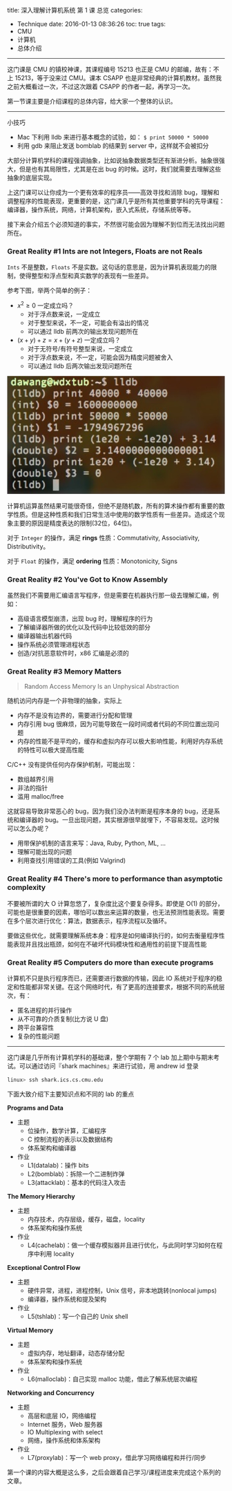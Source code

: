 title: 深入理解计算机系统 第 1 课 总览
categories:
- Technique
date: 2016-01-13 08:36:26
toc: true
tags:
- CMU
- 计算机
- 总体介绍
---

这门课是 CMU 的镇校神课，其课程编号 15213 也正是 CMU 的邮编，故有：不上 15213，等于没来过 CMU。课本 CSAPP 也是非常经典的计算机教材。虽然我之前大概看过一次，不过这次跟着 CSAPP  的作者一起，再学习一次。

第一节课主要是介绍课程的总体内容，给大家一个整体的认识。

<!-- more -->

---

小技巧

+ Mac 下利用 lldb 来进行基本概念的试验，如： `$ print 50000 * 50000`
+ 利用 gdb 来阻止发送 bomblab 的结果到 server 中，这样就不会被扣分

大部分计算机学科的课程强调抽象，比如说抽象数据类型还有渐进分析。抽象很强大，但是也有其局限性，尤其是在出 bug 的时候。这时，我们就需要去理解这些抽象的底层实现。

上这门课可以让你成为一个更有效率的程序员——高效寻找和消除 bug，理解和调整程序的性能表现，更重要的是，这门课几乎是所有其他重要学科的先导课程：编译器，操作系统，网络，计算机架构，嵌入式系统，存储系统等等。

接下来会介绍五个必须知道的事实，不然很可能会因为理解不到位而无法找出问题所在。

### Great Reality #1 Ints are not Integers, Floats are not Reals

`Ints` 不是整数，`Floats` 不是实数。这句话的意思是，因为计算机表现能力的限制，使得整型和浮点型和真实数学的表现有一些差异。

参考下图，举两个简单的例子：

+ $x^2 \ge 0$ 一定成立吗？
	+ 对于浮点数来说，一定成立
	+ 对于整型来说，不一定，可能会有溢出的情况
	+ 可以通过 lldb 前两次的输出发现问题所在
+ $(x+y)+z = x + (y+z)$ 一定成立吗？
	+ 对于无符号/有符号整型来说，一定成立
	+ 对于浮点数来说，不一定，可能会因为精度问题被舍入
	+ 可以通过 lldb 后两次输出发现问题所在

![](/images/csapp1.jpg)

计算机运算虽然结果可能很奇怪，但绝不是随机数，所有的算术操作都有重要的数学性质。但是这种性质和我们日常生活中使用的数学性质有一些差异。造成这个现象主要的原因是精度表达的限制(32位，64位)。

对于 `Integer` 的操作，满足 **rings** 性质：Commutativity, Associativity, Distributivity。

对于 `Float` 的操作，满足 **ordering** 性质：Monotonicity, Signs

### Great Reality #2 You've Got to Know Assembly

虽然我们不需要用汇编语言写程序，但是需要在机器执行那一级去理解汇编，例如：

+ 高级语言模型崩溃，出现 bug 时，理解程序的行为
+ 了解编译器所做的优化以及代码中比较低效的部分
+ 编译器输出机器代码
+ 操作系统必须管理进程状态
+ 创造/对抗恶意软件时，x86 汇编是必须的

### Great Reality #3 Memory Matters

> Random Access Memory Is an Unphysical Abstraction

随机访问内存是一个非物理的抽象，实际上

+ 内存不是没有边界的，需要进行分配和管理
+ 内存引用 bug 很麻烦，因为可能导致在一段时间或者代码的不同位置出现问题
+ 内存的性能不是平均的，缓存和虚拟内存可以极大影响性能，利用好内存系统的特性可以极大提高性能

C/C++ 没有提供任何内存保护机制，可能出现：

+ 数组越界引用
+ 非法的指针
+ 滥用 malloc/free

这就容易导致非常恶心的 bug，因为我们没办法判断是程序本身的 bug，还是系统和编译器的 bug。一旦出现问题，其实根源很早就埋下，不容易发现。这时候可以怎么办呢？

+ 用带保护机制的语言来写：Java, Ruby, Python, ML, ...
+ 理解可能出现的问题
+ 利用查找引用错误的工具(例如 Valgrind)

### Great Reality #4 There's more to performance than asymptotic complexity

不要被所谓的大 O 计算忽悠了，复杂度比这个要复杂得多。即使是 O(1) 的部分，可能也是很重要的因素，哪怕可以数出来运算的数量，也无法预测性能表现。需要在多个层次进行优化：算法，数据表示，程序流程以及循环。

要做这些优化，就需要理解系统本身：程序是如何编译执行的，如何去衡量程序性能表现并且找出瓶颈，如何在不破坏代码模块性和通用性的前提下提高性能

### Great Reality #5 Computers do more than execute programs

计算机不只是执行程序而已，还需要进行数据的传输，因此 IO 系统对于程序的稳定和性能都非常关键。在这个网络时代，有了更高的连接要求，根据不同的系统层次，有：

+ 匿名进程的并行操作
+ 从不可靠的介质复制(比方说 U 盘)
+ 跨平台兼容性
+ 复杂的性能问题

---

这门课是几乎所有计算机学科的基础课，整个学期有 7 个 lab 加上期中与期末考试。可以通过访问『shark machines』来进行试验，用 andrew id 登录

```bash
linux> ssh shark.ics.cs.cmu.edu
```

下面大致介绍下主要知识点和不同的 lab 的重点

**Programs and Data**

+ 主题
	+ 位操作，数学计算，汇编程序
	+ C 控制流程的表示以及数据结构
	+ 体系架构和编译器
+ 作业
	+ L1(datalab)：操作 bits
	+ L2(bomblab)：拆除一个二进制炸弹
	+ L3(attacklab)：基本的代码注入攻击

**The Memory Hierarchy**

+ 主题
	+ 内存技术，内存层级，缓存，磁盘，locality
	+ 体系架构和操作系统
+ 作业
	+ L4(cachelab)：做一个缓存模拟器并且进行优化，与此同时学习如何在程序中利用 locality

**Exceptional Control Flow**

+ 主题
	+ 硬件异常，进程，进程控制，Unix 信号，非本地跳转(nonlocal jumps)
	+ 编译器，操作系统和提及架构
+ 作业
	+ L5(tshlab)：写一个自己的 Unix shell

**Virtual Memory**

+ 主题
	+ 虚拟内存，地址翻译，动态存储分配
	+ 体系架构和操作系统
+ 作业
	+ L6(malloclab)：自己实现 malloc 功能，借此了解系统层次编程

**Networking and Concurrency**

+ 主题
	+ 高层和底层 IO，网络编程
	+ Internet 服务，Web 服务器
	+ IO Multiplexing with select
	+ 网络，操作系统和体系架构
+ 作业
	+ L7(proxylab)：写一个 web proxy，借此学习网络编程和并行/同步

 第一个课的内容大概是这么多，之后会跟着自己学习/课程进度来完成这个系列的文章。

